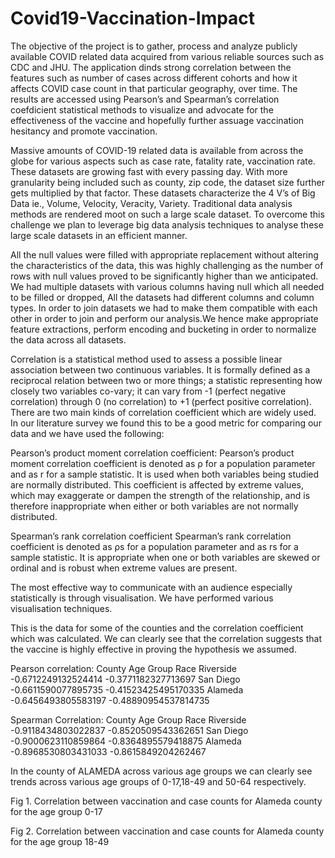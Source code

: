 # Covid19-Vaccination-Impact
The objective of the project is to gather, process and analyze publicly available COVID related data acquired from various reliable sources such as CDC and JHU. The application dinds strong correlation between the features such as number of cases across different cohorts and how it affects COVID case count in that particular geography, over time. The results are accessed using Pearson’s and Spearman’s correlation coefdicient statistical methods to visualize and advocate for the effectiveness of the vaccine and hopefully further assuage vaccination hesitancy and promote vaccination.

Massive amounts of COVID-19 related data is available from across the globe for various aspects such as case rate, fatality rate, vaccination rate. These datasets are growing fast with every passing day. With more granularity being included such as county, zip code, the dataset size further gets multiplied by that factor. These datasets characterize the 4 V’s of Big Data ie., Volume, Velocity, Veracity, Variety.
Traditional data analysis methods are rendered moot on such a large scale dataset. To overcome this challenge we plan to leverage big data analysis techniques to analyse these large scale datasets in an efficient manner.

All the null values were filled with appropriate replacement without altering the characteristics of the data, this was highly challenging as the number of rows with null values proved to be significantly higher than we anticipated. We had multiple datasets with various columns having null which all needed to be filled or dropped, All the datasets had different columns and column types. In order to join datasets we had to make them compatible with each other in order to join and perform our analysis.We hence make appropriate feature extractions, perform encoding and bucketing in order to normalize the data across all datasets.

Correlation is a statistical method used to assess a possible linear association between two continuous variables.  It is formally defined as a reciprocal relation between two or more things; a statistic representing how closely two variables co-vary; it can vary from -1 (perfect negative correlation) through 0 (no correlation) to +1 (perfect positive correlation). There are two main kinds of correlation coefficient which are widely used. In our literature survey we found this to be a good metric for comparing our data and we have used the following:

Pearson’s product moment correlation coefficient:
Pearson’s product moment correlation coefficient is denoted as ρ for a population parameter and as r for a sample statistic. It is used when both variables being studied are normally distributed. This coefficient is affected by extreme values, which may exaggerate or dampen the strength of the relationship, and is therefore inappropriate when either or both variables are not normally distributed.

Spearman’s rank correlation coefficient 
Spearman’s rank correlation coefficient is denoted as ρs for a population parameter and as rs for a sample statistic. It is appropriate when one or both variables are skewed or ordinal and is robust when extreme values are present. 


The most effective way to communicate with an audience especially statistically is through visualisation. We have performed various visualisation techniques.

This is the data for some of the counties and the correlation coefficient which was calculated. We can clearly see that the correlation suggests that the vaccine is highly effective in proving the hypothesis we assumed.

Pearson correlation:
County 
Age Group
Race 
Riverside 
-0.6712249132524414
-0.3771182327713697
San Diego 
 -0.6611590077895735
-0.41523425495170335
Alameda
 -0.6456493805583197
-0.48890954537814735






Spearman Correlation:
County 
Age Group
Race 
Riverside 
-0.9118434803022837
 -0.8520509543362651
San Diego 
 -0.9000623110859864
 -0.8364895579418875
Alameda
-0.8968530803431033
-0.8615849204262467


In the county of ALAMEDA across various age groups we can clearly see trends across various age groups of 0-17,18-49 and 50-64 respectively.

Fig 1. Correlation between vaccination and case counts for Alameda county for the age group 0-17

Fig 2. Correlation between vaccination and case counts for Alameda county for the age group 18-49
